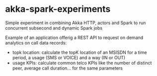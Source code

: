 # akka-spark-experiments
Simple experiment in combining Akka HTTP, actors and Spark to run concurrent subsecond and dynamic Spark jobs

Example of an application offerig a REST API to request on demand analytics on call data records:
* topk location: calculate the topK location of an MSISDN for a time period, a usage (SMS or VOICE) and a way (IN or OUT)
* usage KPIs: calculate common telco KPIs like the number of distinct peer, average call duration... for the same parameters
